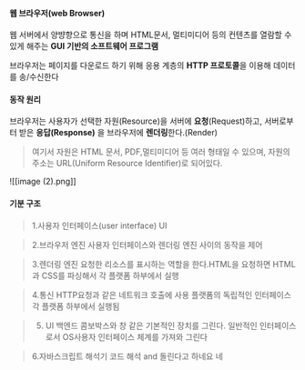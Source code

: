 #### 웹 브라우저(web Browser)
웹 서버에서 양뱡향으로 통신을 하며 HTML문서, 멀티미디어 등의 컨텐츠를 열람할 수 있게 해주는 **GUI 기반의 소프트웨어 프로그램**

브라우저는 페이지를 다운로드 하기 위해 응용 계층의 **HTTP 프로토콜**을 이용해 데이터를 송/수신한다


#### 동작 원리
브라우저는 사용자가 선택한 자원(Resource)을 서버에 **요청**(Request)하고, 서버로부터 받은 **응답(Response)** 을 브라우저에 **렌더링**한다.(Render)

>여기서 자원은 HTML 문서, PDF,멀티미디어 등 여러 형태일 수 있으며, 자원의 주소는 URL(Uniform Resource Identifier)로 되어있다.


![[image (2).png]]

#### 기분 구조
>1.사용자 인터페이스(user interface)
>UI

>2.브라우저 엔진
>사용자 인터페이스와 렌더링 엔진 사이의 동작을 제어

>3.렌더링 엔진
>요청한 리소스를 표시하는 역할을 한다.HTML을 요청하면 HTML과 CSS를 파싱해서 각 플랫폼 하부에서 실행

>4.통신
>HTTP요청과 같은 네트워크 호출에 사용
>플랫폼의 독립적인 인터페이스
>각 플랫폼 하부에서 실행됨

>5. UI 백엔드
>콤보박스와 창 같은 기본적인 장치를 그린다.
>일반적인 인터페이스로서 OS사용자 인터페이스 체계를 가져와 그린다

>6.자바스크립트 해석기
>코드 해석 and 돌린다고 하네요 네

>